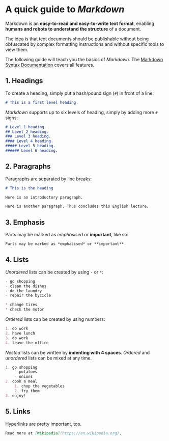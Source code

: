 # A quick guide to *Markdown*

Markdown is an **easy-to-read and easy-to-write text format**, enabling **humans and robots to understand the structure** of a document.

The idea is that text documents should be publishable without being obfuscated by complex formatting instructions and without specific tools to view them.

The following guide will teach you the basics of *Markdown*. The [Markdown Syntax Documentation](http://daringfireball.net/projects/markdown/syntax) covers all features.


## 1. Headings

To create a heading, simply put a hash/pound sign (`#`) in front of a line:

```markdown
# This is a first level heading.
```

*Markdown* supports up to six levels of heading, simply by adding more `#` signs:

```markdown
# Level 1 heading.
## Level 2 heading.
### Level 3 heading.
#### Level 4 heading.
##### Level 5 heading.
###### Level 6 heading.
```


## 2. Paragraphs

Paragraphs are separated by line breaks:

```markdown
# This is the heading

Here is an introductory paragraph.

Here is another paragraph. Thus concludes this English lecture.
```


## 3. Emphasis

Parts may be marked as *emphasised* or **important**, like so:

```markdown
Parts may be marked as *emphasised* or **important**.
```


## 4. Lists

*Unordered* lists can be created by using `-` or `*`:

```markdown
- go shopping
- clean the dishes
- do the laundry
- repair the bycicle

* change tires
* check the motor
```

*Ordered* lists can be created by using numbers:

```markdown
1. do work
2. have lunch
3. do work
4. leave the office
```

*Nested* lists can be written by **indenting with 4 spaces**. *Ordered* and *unordered* lists can be mixed at any time.

```markdown
1. go shopping
    - potatoes
    - onions
2. cook a meal
	1. chop the vegetables
	2. fry them
3. enjoy!
```


## 5. Links

Hyperlinks are pretty important, too.

```markdown
Read more at [Wikipedia](https://en.wikipedia.org).
```
